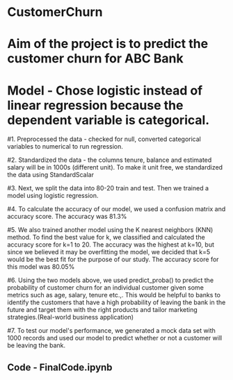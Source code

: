 # CustomerChurn
# Aim of the project is to predict the customer churn for ABC Bank
# Model - Chose logistic instead of linear regression because the dependent variable is categorical.

#1. Preprocessed the data - checked for null, converted categorical variables to numerical to run regression. 

#2. Standardized the data - the columns tenure, balance and estimated salary will be in 1000s (different unit). To make it unit free, we standardized the data using StandardScalar

#3. Next, we split the data into 80-20 train and test. Then we trained a model using logistic regression.

#4. To calculate the accuracy of our model, we used a confusion matrix and accuracy score. The accuracy was 81.3%

#5. We also trained another model using the K nearest neighbors (KNN) method. To find the best value for k, we classified and calculated the accuracy score for k=1 to 20. The accuracy was the highest at k=10, but since we believed it may be overfitting the model, we decided that k=5 would be the best fit for the purpose of our study. The accuracy score for this model was 80.05%

#6. Using the two models above, we used predict_proba() to predict the probability of customer churn for an individual customer given some metrics such as age, salary, tenure etc.,. This would be helpful to banks to identify the customers that have a high probability of leaving the bank in the future and target them with the right products and tailor marketing strategies.(Real-world business application)

#7. To test our model's performance, we generated a mock data set with 1000 records and used our model to predict whether or not a customer will be leaving the bank.

## Code - FinalCode.ipynb
